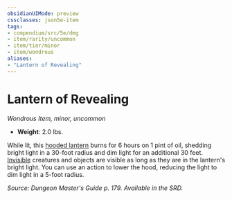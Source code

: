 ```yaml
---
obsidianUIMode: preview
cssclasses: json5e-item
tags:
- compendium/src/5e/dmg
- item/rarity/uncommon
- item/tier/minor
- item/wondrous
aliases: 
- "Lantern of Revealing"
---
```

# Lantern of Revealing
*Wondrous Item, minor, uncommon*  

- **Weight**: 2.0 lbs.

While lit, this [hooded lantern](z_compendium/items/hooded-lantern.md) burns for 6 hours on 1 pint of oil, shedding bright light in a 30-foot radius and dim light for an additional 30 feet. [Invisible](z_compendium/rules/conditions.md#Invisible) creatures and objects are visible as long as they are in the lantern's bright light. You can use an action to lower the hood, reducing the light to dim light in a 5-foot radius.

*Source: Dungeon Master's Guide p. 179. Available in the SRD.*